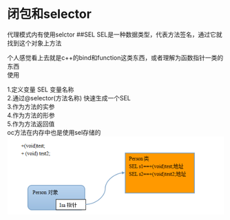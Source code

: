 # 闭包和selector
代理模式内有使用selctor
##SEL
SEL是一种数据类型，代表方法签名，通过它就找到这个对象上方法   

个人感觉看上去就是c++的bind和function这类东西，或者理解为函数指针一类的东西   
使用  

1.定义变量 SEL 变量名称  
2.通过@selector(方法名称) 快速生成一个SEL   
3.作为方法的实参   
4.作为方法的形参  
5.作为方法返回值  
oc方法在内存中也是使用sel存储的
![OC存储方式](sel.png)





